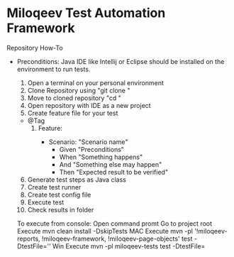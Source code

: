 # Miloqeev Test Automation Framework
Repository How-To
- Preconditions: Java IDE like Intellij or Eclipse should be installed on the environment to run tests. 
  1. Open a terminal on your personal environment
  2. Clone Repository using "git clone <url>"
  3. Move to cloned repository "cd <repository name>"
  4. Open repository with IDE as a new project
  5. Create feature file for your test
    * @Tag
        1. Feature: <Feature name>
            * Scenario: "Scenario name"
              * Given "Preconditions"
              * When "Something happens"
              * And "Something else may happen"
              * Then "Expected result to be verified"
  6. Generate test steps as Java class
  7. Create test runner
  8. Create test config file
  9. Execute test
  10. Check results in folder
  
  To execute from console:
  Open command promt
  Go to project root
  Execute mvn clean install -DskipTests
  MAC
    Execute mvn -pl '!miloqeev-reports, !miloqeev-framework, !miloqeev-page-objects' test -DtestFile='<testName>'
  Win
    Execute mvn -pl miloqeev-tests test -DtestFile=<testName>